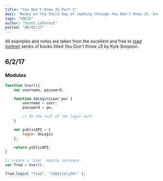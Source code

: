 ```yaml
---
title: "You Don't Know JS Part 3"
desc: "Notes on the third day of reading through You Don't Know JS. Includes modules."
tags: "YDKJS"
author: "Scott LaForest"
posted: "06/02/17"
---
```


All examples and notes are taken from the excellent and free to [read (online)](https://github.com/getify/You-Dont-Know-JS) series of books titled *You Don't Know JS* by Kyle Simpson.

## 6/2/17

### Modules
```javascript
function User(){
	var username, password;

	function doLogin(user,pw) {
		username = user;
		password = pw;

		// do the rest of the login work
	}

	var publicAPI = {
		login: doLogin
	};

	return publicAPI;
}

// create a `User` module instance
var fred = User();

fred.login( "fred", "12Battery34!" );

```
